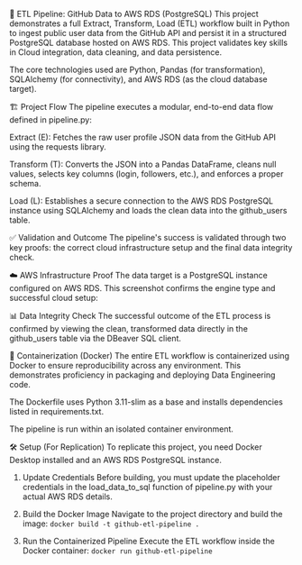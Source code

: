 🚀 ETL Pipeline: GitHub Data to AWS RDS (PostgreSQL)
This project demonstrates a full Extract, Transform, Load (ETL) workflow built in Python to ingest public user data from the GitHub API and persist it in a structured PostgreSQL database hosted on AWS RDS. This project validates key skills in Cloud integration, data cleaning, and data persistence.

The core technologies used are Python, Pandas (for transformation), SQLAlchemy (for connectivity), and AWS RDS (as the cloud database target).

🏗️ Project Flow
The pipeline executes a modular, end-to-end data flow defined in pipeline.py:

Extract (E): Fetches the raw user profile JSON data from the GitHub API using the requests library.

Transform (T): Converts the JSON into a Pandas DataFrame, cleans null values, selects key columns (login, followers, etc.), and enforces a proper schema.

Load (L): Establishes a secure connection to the AWS RDS PostgreSQL instance using SQLAlchemy and loads the clean data into the github_users table.

✅ Validation and Outcome
The pipeline's success is validated through two key proofs: the correct cloud infrastructure setup and the final data integrity check.

☁️ AWS Infrastructure Proof
The data target is a PostgreSQL instance configured on AWS RDS. This screenshot confirms the engine type and successful cloud setup:

📊 Data Integrity Check
The successful outcome of the ETL process is confirmed by viewing the clean, transformed data directly in the github_users table via the DBeaver SQL client.

🐳 Containerization (Docker)
The entire ETL workflow is containerized using Docker to ensure reproducibility across any environment. This demonstrates proficiency in packaging and deploying Data Engineering code.

The Dockerfile uses Python 3.11-slim as a base and installs dependencies listed in requirements.txt.

The pipeline is run within an isolated container environment.

🛠️ Setup (For Replication)
To replicate this project, you need Docker Desktop installed and an AWS RDS PostgreSQL instance.

1. Update Credentials 
Before building, you must update the placeholder credentials in the load_data_to_sql function of pipeline.py with your actual AWS RDS details.

2. Build the Docker Image
Navigate to the project directory and build the image:
  `docker build -t github-etl-pipeline .`
3. Run the Containerized Pipeline
Execute the ETL workflow inside the Docker container:
  `docker run github-etl-pipeline`